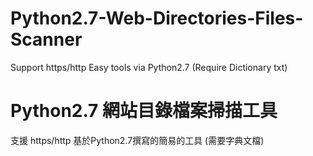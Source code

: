 # Python2.7-Web-Directories-Files-Scanner
Support https/http Easy tools via Python2.7  (Require Dictionary txt)

# Python2.7 網站目錄檔案掃描工具
支援 https/http 基於Python2.7撰寫的簡易的工具 (需要字典文檔)

